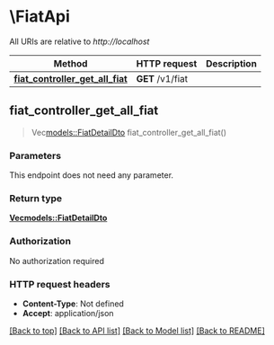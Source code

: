 # \FiatApi

All URIs are relative to *http://localhost*

Method | HTTP request | Description
------------- | ------------- | -------------
[**fiat_controller_get_all_fiat**](FiatApi.md#fiat_controller_get_all_fiat) | **GET** /v1/fiat | 



## fiat_controller_get_all_fiat

> Vec<models::FiatDetailDto> fiat_controller_get_all_fiat()


### Parameters

This endpoint does not need any parameter.

### Return type

[**Vec<models::FiatDetailDto>**](FiatDetailDto.md)

### Authorization

No authorization required

### HTTP request headers

- **Content-Type**: Not defined
- **Accept**: application/json

[[Back to top]](#) [[Back to API list]](../README.md#documentation-for-api-endpoints) [[Back to Model list]](../README.md#documentation-for-models) [[Back to README]](../README.md)

